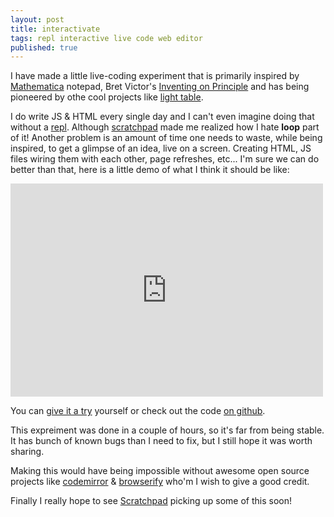 ```yaml
---
layout: post
title: interactivate
tags: repl interactive live code web editor
published: true
---
```


I have made a little live-coding experiment that is primarily inspired by
[Mathematica][] notepad, Bret Victor's [Inventing on Principle][] and has
being pioneered by othe cool projects like [light table][].

I do write JS & HTML every single day and I can't even imagine doing that
without a [repl][]. Although [scratchpad][] made me realized how I hate
**loop** part of it! Another problem is an amount of time one needs to waste,
while being inspired, to get a glimpse of an idea, live on a
screen. Creating HTML, JS files wiring them with each other, page refreshes,
etc... I'm sure we can do better than that, here is a little demo of what I
think it should be like:


<iframe src="http://player.vimeo.com/video/53311490?badge=0" width="500" height="341" frameborder="0" webkitAllowFullScreen mozallowfullscreen allowFullScreen></iframe> 


You can [give it a try][interactivate] yourself or check out the code
[on github][repo].

This expreiment was done in a couple of hours, so it's far from being
stable. It has bunch of known bugs than I need to fix, but I still hope
it was worth sharing.

Making this would have being impossible without awesome open source
projects like [codemirror][] & [browserify][] who'm I wish to give a
good credit.


Finally I really hope to see [Scratchpad][] picking up some of this soon!


[Inventing on Principle]:https://vimeo.com/36579366
[Mathematica]:http://www.wolfram.com/mathematica/
[light table]:http://www.lighttable.com/
[repl]:http://en.wikipedia.org/wiki/Read%E2%80%93eval%E2%80%93print_loop
[Scratchpad]:https://developer.mozilla.org/en-US/docs/Tools/Scratchpad
[interactivate]:http://jeditoolkit.com/interactivate/
[repo]:https://github.com/Gozala/interactivate
[codemirror]:http://www.codemirror.net/
[browserify]:https://github.com/substack/node-browserify
